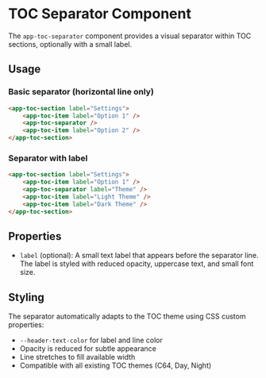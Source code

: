 # TOC Separator Component

The `app-toc-separator` component provides a visual separator within TOC sections, optionally with a small label.

## Usage

### Basic separator (horizontal line only)

```html
<app-toc-section label="Settings">
    <app-toc-item label="Option 1" />
    <app-toc-separator />
    <app-toc-item label="Option 2" />
</app-toc-section>
```

### Separator with label

```html
<app-toc-section label="Settings">
    <app-toc-item label="Option 1" />
    <app-toc-separator label="Theme" />
    <app-toc-item label="Light Theme" />
    <app-toc-item label="Dark Theme" />
</app-toc-section>
```

## Properties

- `label` (optional): A small text label that appears before the separator line. The label is styled with reduced opacity, uppercase text, and small font size.

## Styling

The separator automatically adapts to the TOC theme using CSS custom properties:

- `--header-text-color` for label and line color
- Opacity is reduced for subtle appearance
- Line stretches to fill available width
- Compatible with all existing TOC themes (C64, Day, Night)
